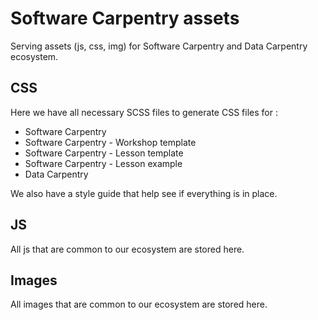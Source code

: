 # Software Carpentry assets

Serving assets (js, css, img) for Software Carpentry and Data Carpentry ecosystem.

## CSS

Here we have all necessary SCSS files to generate CSS files for :

 - Software Carpentry
 - Software Carpentry - Workshop template
 - Software Carpentry - Lesson template
 - Software Carpentry - Lesson example
 - Data Carpentry

We also have a style guide that help see if everything is in place.

## JS

All js that are common to our ecosystem are stored here.

## Images

All images that are common to our ecosystem are stored here.
